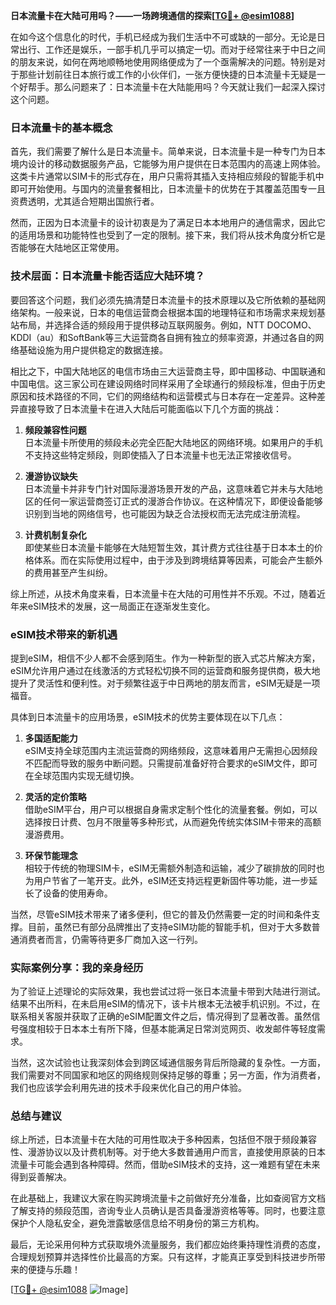 **日本流量卡在大陆可用吗？——一场跨境通信的探索[[TG💪+ @esim1088](https://t.me/s/esim1088)]**

在如今这个信息化的时代，手机已经成为我们生活中不可或缺的一部分。无论是日常出行、工作还是娱乐，一部手机几乎可以搞定一切。而对于经常往来于中日之间的朋友来说，如何在两地顺畅地使用网络便成为了一个亟需解决的问题。特别是对于那些计划前往日本旅行或工作的小伙伴们，一张方便快捷的日本流量卡无疑是一个好帮手。那么问题来了：日本流量卡在大陆能用吗？今天就让我们一起深入探讨这个问题。

### 日本流量卡的基本概念

首先，我们需要了解什么是日本流量卡。简单来说，日本流量卡是一种专门为日本境内设计的移动数据服务产品，它能够为用户提供在日本范围内的高速上网体验。这类卡片通常以SIM卡的形式存在，用户只需将其插入支持相应频段的智能手机中即可开始使用。与国内的流量套餐相比，日本流量卡的优势在于其覆盖范围专一且资费透明，尤其适合短期出国旅行者。

然而，正因为日本流量卡的设计初衷是为了满足日本本地用户的通信需求，因此它的适用场景和功能特性也受到了一定的限制。接下来，我们将从技术角度分析它是否能够在大陆地区正常使用。

### 技术层面：日本流量卡能否适应大陆环境？

要回答这个问题，我们必须先搞清楚日本流量卡的技术原理以及它所依赖的基础网络架构。一般来说，日本的电信运营商会根据本国的地理特征和市场需求来规划基站布局，并选择合适的频段用于提供移动互联网服务。例如，NTT DOCOMO、KDDI（au）和SoftBank等三大运营商各自拥有独立的频率资源，并通过各自的网络基础设施为用户提供稳定的数据连接。

相比之下，中国大陆地区的电信市场由三大运营商主导，即中国移动、中国联通和中国电信。这三家公司在建设网络时同样采用了全球通行的频段标准，但由于历史原因和技术路径的不同，它们的网络结构和运营模式与日本存在一定差异。这种差异直接导致了日本流量卡在进入大陆后可能面临以下几个方面的挑战：

1. **频段兼容性问题**  
   日本流量卡所使用的频段未必完全匹配大陆地区的网络环境。如果用户的手机不支持这些特定频段，则即使插入了日本流量卡也无法正常接收信号。

2. **漫游协议缺失**  
   日本流量卡并非专门针对国际漫游场景开发的产品，这意味着它并未与大陆地区的任何一家运营商签订正式的漫游合作协议。在这种情况下，即便设备能够识别到当地的网络信号，也可能因为缺乏合法授权而无法完成注册流程。

3. **计费机制复杂化**  
   即使某些日本流量卡能够在大陆短暂生效，其计费方式往往基于日本本土的价格体系。而在实际使用过程中，由于涉及到跨境结算等因素，可能会产生额外的费用甚至产生纠纷。

综上所述，从技术角度来看，日本流量卡在大陆的可用性并不乐观。不过，随着近年来eSIM技术的发展，这一局面正在逐渐发生变化。

### eSIM技术带来的新机遇

提到eSIM，相信不少人都不会感到陌生。作为一种新型的嵌入式芯片解决方案，eSIM允许用户通过在线激活的方式轻松切换不同的运营商和服务提供商，极大地提升了灵活性和便利性。对于频繁往返于中日两地的朋友而言，eSIM无疑是一项福音。

具体到日本流量卡的应用场景，eSIM技术的优势主要体现在以下几点：

1. **多国适配能力**  
   eSIM支持全球范围内主流运营商的网络频段，这意味着用户无需担心因频段不匹配而导致的服务中断问题。只需提前准备好符合要求的eSIM文件，即可在全球范围内实现无缝切换。

2. **灵活的定价策略**  
   借助eSIM平台，用户可以根据自身需求定制个性化的流量套餐。例如，可以选择按日计费、包月不限量等多种形式，从而避免传统实体SIM卡带来的高额漫游费用。

3. **环保节能理念**  
   相较于传统的物理SIM卡，eSIM无需额外制造和运输，减少了碳排放的同时也为用户节省了一笔开支。此外，eSIM还支持远程更新固件等功能，进一步延长了设备的使用寿命。

当然，尽管eSIM技术带来了诸多便利，但它的普及仍然需要一定的时间和条件支撑。目前，虽然已有部分品牌推出了支持eSIM功能的智能手机，但对于大多数普通消费者而言，仍需等待更多厂商加入这一行列。

### 实际案例分享：我的亲身经历

为了验证上述理论的实际效果，我也尝试过将一张日本流量卡带到大陆进行测试。结果不出所料，在未启用eSIM的情况下，该卡片根本无法被手机识别。不过，在联系相关客服并获取了正确的eSIM配置文件之后，情况得到了显著改善。虽然信号强度相较于日本本土有所下降，但基本能满足日常浏览网页、收发邮件等轻度需求。

当然，这次试验也让我深刻体会到跨区域通信服务背后所隐藏的复杂性。一方面，我们需要对不同国家和地区的网络规则保持足够的尊重；另一方面，作为消费者，我们也应该学会利用先进的技术手段来优化自己的用户体验。

### 总结与建议

综上所述，日本流量卡在大陆的可用性取决于多种因素，包括但不限于频段兼容性、漫游协议以及计费机制等。对于绝大多数普通用户而言，直接使用原装的日本流量卡可能会遇到各种障碍。然而，借助eSIM技术的支持，这一难题有望在未来得到妥善解决。

在此基础上，我建议大家在购买跨境流量卡之前做好充分准备，比如查阅官方文档了解支持的频段范围，咨询专业人员确认是否具备漫游资格等等。同时，也要注意保护个人隐私安全，避免泄露敏感信息给不明身份的第三方机构。

最后，无论采用何种方式获取境外流量服务，我们都应始终秉持理性消费的态度，合理规划预算并选择性价比最高的方案。只有这样，才能真正享受到科技进步所带来的便捷与乐趣！

[[TG💪+ @esim1088](https://t.me/s/esim1088) ![Image](https://i.postimg.cc/4NQfJmqS/Snipaste-2025-05-13-00-14-12.png)]